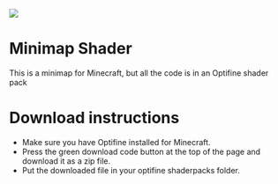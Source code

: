 ![](https://i.imgur.com/7Vg44iY.png)

# Minimap Shader
This is a minimap for Minecraft, but all the code is in an Optifine shader pack

# Download instructions
 - Make sure you have Optifine installed for Minecraft.
 - Press the green download code button at the top of the page and download it as a zip file.
 - Put the downloaded file in your optifine shaderpacks folder.
